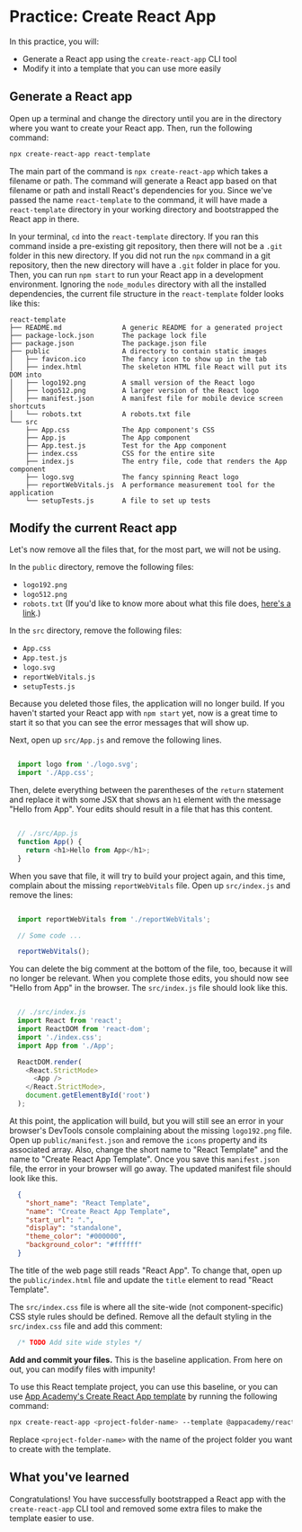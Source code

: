 # Practice: Create React App

In this practice, you will:

- Generate a React app using the `create-react-app` CLI tool
- Modify it into a template that you can use more easily

## Generate a React app

Open up a terminal and change the directory until you are in the directory where
you want to create your React app. Then, run the following command:

```sh
npx create-react-app react-template
```

The main part of the command is `npx create-react-app` which takes a filename or
path. The command will generate a React app based on that filename or path and
install React's dependencies for you. Since we've passed the name
`react-template` to the command, it will have made a `react-template` directory
in your working directory and bootstrapped the React app in there.

In your terminal, `cd` into the `react-template` directory. If you ran this
command inside a pre-existing git repository, then there will not be a `.git`
folder in this new directory. If you did not run the `npx` command in a git
repository, then the new directory will have a `.git` folder in place for you.
Then, you can run `npm start` to run your React app in a development
environment. Ignoring the `node_modules` directory with all the installed
dependencies, the current file structure in the `react-template` folder looks
like this:

```plaintext
react-template
├── README.md               A generic README for a generated project
├── package-lock.json       The package lock file
├── package.json            The package.json file
├── public                  A directory to contain static images
│   ├── favicon.ico         The fancy icon to show up in the tab
│   ├── index.html          The skeleton HTML file React will put its DOM into
│   ├── logo192.png         A small version of the React logo
│   ├── logo512.png         A larger version of the React logo
│   ├── manifest.json       A manifest file for mobile device screen shortcuts
│   └── robots.txt          A robots.txt file
└── src
    ├── App.css             The App component's CSS
    ├── App.js              The App component
    ├── App.test.js         Test for the App component
    ├── index.css           CSS for the entire site
    ├── index.js            The entry file, code that renders the App component
    ├── logo.svg            The fancy spinning React logo
    ├── reportWebVitals.js  A performance measurement tool for the application
    └── setupTests.js       A file to set up tests
```

## Modify the current React app

Let's now remove all the files that, for the most part, we will not be using.

In the `public` directory, remove the following files:

- `logo192.png`
- `logo512.png`
- `robots.txt` (If you'd like to know more about what this file does, [here's a
  link][robots.txt].)

In the `src` directory, remove the following files:

- `App.css`
- `App.test.js`
- `logo.svg`
- `reportWebVitals.js`
- `setupTests.js`

Because you deleted those files, the application will no longer build. If
you haven't started your React app with `npm start` yet, now is a great time to
start it so that you can see the error messages that will show up.

Next, open up `src/App.js` and remove the following lines.

```js

  import logo from './logo.svg';
  import './App.css';

```

Then, delete everything between the parentheses of the `return` statement and
replace it with some JSX that shows an `h1` element with the message "Hello from
App". Your edits should result in a file that has this content.

```js

  // ./src/App.js
  function App() {
    return <h1>Hello from App</h1>;
  }

```

When you save that file, it will try to build your project again, and this time,
complain about the missing `reportWebVitals` file. Open up `src/index.js` and
remove the lines:

```js

  import reportWebVitals from './reportWebVitals';

  // Some code ...

  reportWebVitals();

```

You can delete the big comment at the bottom of the file, too, because it will
no longer be relevant. When you complete those edits, you should now see "Hello
from App" in the browser. The `src/index.js` file should look like this.

```js

  // ./src/index.js
  import React from 'react';
  import ReactDOM from 'react-dom';
  import './index.css';
  import App from './App';

  ReactDOM.render(
    <React.StrictMode>
      <App />
    </React.StrictMode>,
    document.getElementById('root')
  );

```

At this point, the application will build, but you will still see an error in
your browser's DevTools console complaining about the missing `logo192.png`
file. Open up `public/manifest.json` and remove the `icons` property and its
associated array. Also, change the short name to "React Template" and the name
to "Create React App Template". Once you save this `manifest.json` file, the
error in your browser will go away. The updated manifest file should look like
this.

```json
  {
    "short_name": "React Template",
    "name": "Create React App Template",
    "start_url": ".",
    "display": "standalone",
    "theme_color": "#000000",
    "background_color": "#ffffff"
  }
```

The title of the web page still reads "React App". To change that, open up the
`public/index.html` file and update the `title` element to read "React
Template".

The `src/index.css` file is where all the site-wide (not component-specific) CSS
style rules should be defined. Remove all the default styling in the
`src/index.css` file and add this comment:

```css
  /* TODO Add site wide styles */
```

**Add and commit your files.** This is the baseline application. From here on
out, you can modify files with impunity!

To use this React template project, you can use this baseline, or you can use
[App Academy's Create React App template] by running the following command:

```sh
npx create-react-app <project-folder-name> --template @appacademy/react-v17
```

Replace `<project-folder-name>` with the name of the project folder you want to
create with the template.

## What you've learned

Congratulations! You have successfully bootstrapped a React app with the
`create-react-app` CLI tool and removed some extra files to make the template
easier to use.

[robots.txt]: https://en.wikipedia.org/wiki/Robots_exclusion_standard
[app academy's create react app template]: https://www.npmjs.com/package/@appacademy/cra-template-react-v17
[code-sandbox]:http://www.codesandbox.io